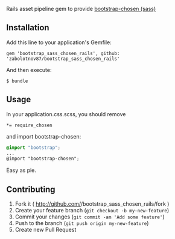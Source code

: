 Rails asset pipeline gem to provide [bootstrap-chosen (sass)](https://github.com/alxlit/bootstrap-chosen)

## Installation

Add this line to your application's Gemfile:

    gem 'bootstrap_sass_chosen_rails', github: 'zabolotnov87/bootstrap_sass_chosen_rails'

And then execute:

    $ bundle

## Usage

In your application.css.scss, you should remove  

    *= require_chosen
    
and import bootstrap-chosen:

```scss
@import "bootstrap";
...
@import "bootstrap-chosen";
```

Easy as pie.

## Contributing

1. Fork it ( http://github.com/<my-github-username>/bootstrap_sass_chosen_rails/fork )
2. Create your feature branch (`git checkout -b my-new-feature`)
3. Commit your changes (`git commit -am 'Add some feature'`)
4. Push to the branch (`git push origin my-new-feature`)
5. Create new Pull Request
